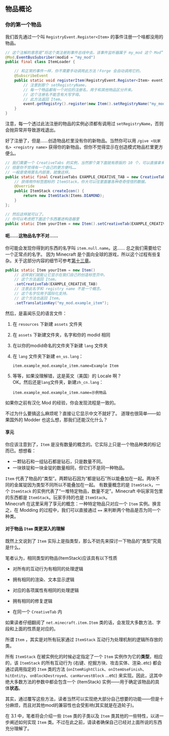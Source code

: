 ## 物品概论

### 你的第一个物品

我们首先通过一个叫 `RegistryEvent.Register<Item>` 的事件注册一个啥都没用的物品。

````java
// 这个注解的意思是“将这个类注册到事件总线中去，该事件监听器属于 my_mod 这个 Mod”
@Mod.EventBusSubsriber(modid = "my_mod")
public final class ItemLoader {

    // 和正常的事件一样，你不需要手动调用此方法！Forge 会自动调用它的。
    @SubscribeEvent
    public static void registerItem(RegistryEvent.Register<Item> event) {
        // 注意到那个 setRegistryName。
        // 每一个物品都有一个对应的注册名，用于和其他物品区分开来。
        // 这个注册名不能含有大写字母。
        // 此方法返回 Item。
        event.getRegistry().register(new Item().setRegistryName("my_mod:example_item"));
    }
}
````

注意，每一个透过此法注册的物品的实例必须都有调用过 `setRegistryName`，否则会抛异常并导致游戏退出。

好了注册了，但是……创造物品栏里没有你的新物品。当然你可以用 `/give <玩家名> <registry name>` 获得你的新物品，但你不觉得显示在创造模式物品栏里更方便么。

````java
// 我们需要一个 CreativeTabs 的实例，当然那个类下面就有原版的 10 个，可以直接拿来用，
// 但是你不觉得有一个自己的更方便吗……
// 一般是使用匿名内部类，就像这样。
public static final CreativeTabs EXAMPLE_CREATIVE_TAB = new CreativeTabs("example_tab") {
    // 获得用作标签图标的 ItemStack。你大可以往里面塞各种奇奇怪怪的数据。
    @Override
    public ItemStack createIcon() {
        return new ItemStack(Items.DIAMOND);
    }
};

// 然后这样就可以了。
// 你可以考虑把下面这个东西塞进构造器里
public static Item yourItem = new Item().setCreativeTab(EXAMPLE_CREATIVE_TAB);
````

#### 呃……这物品名字不对……

你可能会发现你得到的东西的名字叫 `item.null.name`。这…… 总之我们需要给它一个正常点的名字。
因为 Minecraft 是个面向全球的游戏，所以这个过程有些复杂。关于这部分内容的细节可参考[第十三章](../chapter-13/index.md)。

````java
public static Item yourItem = new Item()
    // 这样我们就能让它显示在我们自己的创造标签页中。
    // 这个方法返回 Item。
    .setCreativeTab(EXAMPLE_CREATIVE_TAB)
    // 注意此名字和 registry name 不是一个概念。
    // 这个名字仅用于国际化支持。
    // 这个方法也返回 Item。
    .setTranslationKey("my_mod.example_item");
````

然后，是喜闻乐见的语言文件：

 1. 在 `resources` 下新建 `assets` 文件夹
 2. 在 `assets` 下新建文件夹，名字和你的 modid 相同
 3. 在以你的modid命名的文件夹下新建 `lang` 文件夹
 4. 在 `lang` 文件夹下新建 `en_us.lang`：

    ````
    item.example_mod.example_item.name=Example Item
    ````

 5. 等等，如果没理解错，这是英文（美国）的 Locale 啊？  
    OK。然后还是`lang`文件夹，新建`zh_cn.lang`：  

    ````
    item.example_mod.example_item.name=示例物品
    ````

如果你之前有汉化 Mod 的经验，你会发现流程是一致的。

不过为什么要搞这么麻烦呢？直接让它显示中文不就好了。
道理也很简单——如果国外的 Modder 也这么想，那我们还能汉化什么？

#### 享元

你应该注意到了，`Item` 是没有数量的概念的。它实际上只是一个物品种类的标记而已。想想看：

* 一颗钻石和一组钻石都是钻石，只是数量不同。
* 一块铁锭和一块金锭的数量相同，但它们不是同一种物品。

`Item` 代表了物品的“类型”。两颗钻石因为“都是钻石”所以能叠加在一起。两块不同的金属锭因为类型不同所以不能叠加在一起。
有数量概念的是 `ItemStack`，一个 `ItemStack` 的实例代表了“一堆特定物品，数量不定”。Minecraft 中玩家背包里的东西都是 `ItemStack`。玩家手持的也是 `ItemStack`。  
Minecraft 在这里采用了享元的概念：一种特定物品只对应一个 `Item` 实例。换言之，在 Modding 的过程中，我们可以直接通过 `==` 来判断两个物品是否为同一个种类。

#### 对于物品 `Item` 类更深入的理解

既然上文说到了 `Item` 实际上是指类型，那么不妨先来探讨一下物品的“类型”究竟是什么。

笔者认为，相同类型的物品(ItemStack)应该具有以下性质

* 对所有的互动行为有相同的处理逻辑

* 拥有相同的渲染、文本显示逻辑

* 对应的各项属性有相同的处理逻辑

* 拥有相同的修复逻辑

* 在同一个 `CreativeTab` 内

如果读者仔细翻阅了 `net.minecraft.item.Item` 类的话，会发现大多数方法、字段和上面的性质是对应的。

所谓 `Item` ，其实是对所有玩家通过 `ItemStack` 互动行为处理机制的逻辑所存放的类。

所有 `ItemStack` 在被实例化的时候必定指定了一个 `Item` 实例作为它的**类型**，相应的，该 `ItemStack` 的所有互动行为 (右键、挖掘方块、攻击实体、渲染..etc) 都会通过调用指定的 `Item` 类的方法 (`onItemRightClick`、`onItemUseFinish`、`hitEntity`、`onBlockDestroyed`、`canHarvestBlock` ...etc) 来实现。因此，这其中绝大多数方法的参数中都会包含一个 (ItemStack) 实例——用于确定该物品的具体**状态**。

其实，通过覆写这些方法，读者当然可以实现绝大部分自己想要的功能——但是十分麻烦，而且对其他mod的兼容性也会受影响(其实就是在造轮子)。

在 3.1 中，笔者将会介绍一些 `Item` 类的子类以及 `Item` 类其他的一些特性，以进一步阐述如何实现 `Item` 类。不过在此之前，请读者确保自己已经对上面所说的东西充分理解了。
